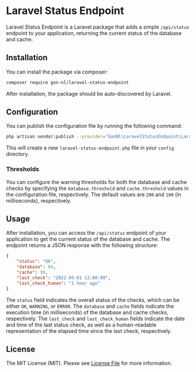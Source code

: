 # Laravel Status Endpoint

Laravel Status Endpoint is a Laravel package that adds a simple `/api/status` endpoint to your application, returning the current status of the database and cache.

## Installation

You can install the package via composer:

```bash
composer require gon-nl/laravel-status-endpoint
```

After installation, the package should be auto-discovered by Laravel.

## Configuration

You can publish the configuration file by running the following command:

```bash
php artisan vendor:publish --provider="GonNl\LaravelStatusEndpoint\LaravelStatusEndpointServiceProvider" --tag="config"
```

This will create a new `laravel-status-endpoint.php` file in your `config` directory.

### Thresholds

You can configure the warning thresholds for both the database and cache checks by specifying the `database.threshold` and `cache.threshold` values in the configuration file, respectively. The default values are `200` and `100` (in milliseconds), respectively.

## Usage

After installation, you can access the `/api/status` endpoint of your application to get the current status of the database and cache. The endpoint returns a JSON response with the following structure:

```json
{
    "status": "OK",
    "database": 94,
    "cache": 36,
    "last_check": "2022-05-01 12:00:00",
    "last_check_human": "1 hour ago"
}
```

The `status` field indicates the overall status of the checks, which can be either `OK`, `WARNING`, or `ERROR`. The `database` and `cache` fields indicate the execution time (in milliseconds) of the database and cache checks, respectively. The `last_check` and `last_check_human` fields indicate the date and time of the last status check, as well as a human-readable representation of the elapsed time since the last check, respectively.

## License

The MIT License (MIT). Please see [License File](LICENSE.md) for more information.
